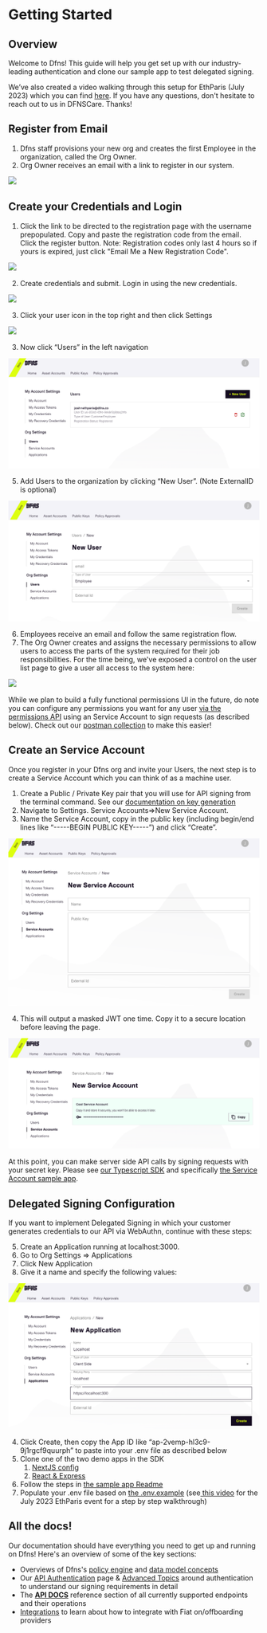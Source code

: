 # Getting Started

## Overview

Welcome to Dfns! This guide will help you get set up with our industry-leading authentication and clone our sample app to test delegated signing.&#x20;

We’ve also created a video walking through this setup for EthParis (July 2023) which you can find [here](https://www.youtube.com/watch?v=uGVjRFeNmWU\&t=313s).  If you have any questions, don't hesitate to reach out to us in DFNSCare. Thanks!

## Register from Email

1. Dfns staff provisions your new org and creates the first Employee in the organization, called the Org Owner. &#x20;
2. Org Owner receives an email with a link to register in our system.

![](https://lh5.googleusercontent.com/0E8Iihc2SAZcOLb3nPW\_A5eu1pVFQqdKp5DEU2J2ZXTGzNI6BY4pxXhjPQ2X2YQufl7E4q2-3tjF6m\_OIyUinsaRBg-ZnCzXxpA-2xhTAbH0DdEcEmyG0fLRQEoNZ9ziGehMGHEyMEsFm5\_L2mvvl0M)

## Create your Credentials and Login

1. Click the link to be directed to the registration page with the username prepopulated.  Copy and paste the registration code from the email. Click the register button.   Note: Registration codes only last 4 hours so if yours is expired, just click "Email Me a New Registration Code".

![](https://lh6.googleusercontent.com/mEzEUMi\_47rNbFdHzyh3Wp9TdBsAEnHzblj-N7abbGw-J2DufmwcPSepe7QWvNzwSdkpZv4ewgkJOjHnuPfs9UZIPLz-DWn5qdKWVxE2ZvVMg4OK9GIylyhVUpfQSE2ZNWGEUbNlQehA54glNwpsRIc)

2. Create credentials and submit.  Login in using the new credentials.&#x20;

![](https://lh3.googleusercontent.com/\_mh2NClFnmFofnIAM8acW-H\_PSwrC2Eoe7mA0tgKHCC2zxDnaj7\_5yur8ijom8MDTtlEH3uPanbuUDZf1Kuky1Ws6zvhcoLWfukfCxiSS29U7O6FbKEMyhx6gzhymb3TmJYprXc\_sxyBgpb3m49s\_bM)

3. &#x20;Click your user icon in the top right and then click Settings

![](https://lh5.googleusercontent.com/4NRh8sMOQvumXpXwjXxXPa\_iL1bjspD9LBkCsfVz7DVl8-Si6PBVW5NpQ8QlL6z0Bt5eq8OE7UXwj2\_XnRJg1aSxlzmNvohuGGE\_2VOHuEhr-y1d2aSxpbglf6\_x4-AcPmgVTGpofPkqFn1O0UmSonc)

3. Now click “Users” in the left navigation

![](<../.gitbook/assets/Screenshot 2023-06-29 at 5.29.37 PM.png>)

5. Add Users to the organization by clicking “New User”.  (Note ExternalID is optional)

![](<../.gitbook/assets/Screenshot 2023-06-29 at 5.30.57 PM.png>)

6. Employees receive an email and follow the same registration flow.
7. The Org Owner creates and assigns the necessary permissions to allow users to  access the parts of the system required for their job responsibilities.  For the time being, we've exposed a control on the user list page to give a user all access to the system here:

![](https://lh6.googleusercontent.com/b1Yq7btcMdliZmKDXY4H9MCXnB6sFFIePnWRKyAMwoclW1mu-cUHaPedL3J2z4FO1VJgjZXtdRQBCzN68t4riCnvLcpZFeIXX1ZNGWiVfH-eESejYr-qwNf1QPL7O1UfRFUKncC56IDkCvxU39jTC8s)

While we plan to build a fully functional permissions UI in the future, do note you can configure any permissions you want for any user [via the permissions API](https://dfns.gitbook.io/dfns-docs/api-docs/permissions/permissions-overview) using an Service Account to sign requests (as described below).   Check out our [postman collection](postman-integration.md) to make this easier!

## Create an Service Account

Once you register in your Dfns org and invite your Users, the next step is to create a Service Account which you can think of as a machine user.

1. Create a Public / Private Key pair that you will use for API signing from the terminal command.  See our [documentation on key generation](https://docs.dfns.co/dfns-docs/advanced-topics/authentication/credentials/generate-a-key-pair)
2. Navigate to Settings. Service Accounts=>New Service Account. &#x20;
3. Name the Service Account, copy in the public key (including begin/end lines like “-----BEGIN PUBLIC KEY-----”)  and click “Create”.&#x20;

![](<../.gitbook/assets/Screenshot 2023-06-29 at 5.32.21 PM.png>)

4. This will output a masked JWT one time.  Copy it to a secure location before leaving the page.&#x20;

![](<../.gitbook/assets/Screenshot 2023-06-29 at 5.33.23 PM.png>)

At this point, you can make server side API calls by signing requests with your secret key. Please see [our Typescript SDK](https://docs.dfns.co/dfns-docs/getting-started/typescript-sdk) and specifically [the Service Account sample app](https://github.com/dfnsext/typescript-sdk/tree/m/packages/examples/service-account).&#x20;

## Delegated Signing Configuration

If you want to implement Delegated Signing in which your customer generates credentials to our API via WebAuthn, continue with these steps:&#x20;

5. Create an Application running at localhost:3000. &#x20;
6. Go to Org Settings => Applications
7. Click New Application
8. Give it a name and specify the following values:&#x20;

![](<../.gitbook/assets/Screenshot 2023-06-29 at 5.34.41 PM.png>)

4. Click Create, then copy the App ID like “ap-2vemp-hl3c9-9j1rgcf9quurph” to paste into your .env file as described below
5. Clone one of the two demo apps in the SDK
   1. [NextJS config](https://github.com/dfnsext/typescript-sdk/tree/m/packages/examples/nextjs-delegated)
   2. [React & Express](https://github.com/dfnsext/typescript-sdk/tree/m/packages/examples/auth-delegated)
6. Follow the steps in [the sample app Readme](https://github.com/dfnsext/typescript-sdk/tree/m/packages/examples/nextjs-delegated#readme)
7. Populate your .env file based on [the .env.example](https://github.com/dfnsext/typescript-sdk/blob/m/packages/examples/nextjs-delegated/.env.example) (see[ this video](https://www.youtube.com/watch?v=uGVjRFeNmWU\&t=1012s) for the July 2023 EthParis event for a step by step walkthrough)

## All the docs!

Our documentation should have everything you need to get up and running on Dfns!  Here's an overview of some of the key sections:

* Overviews of Dfns's [policy engine](PolicyEngineIntro.md) and [data model concepts](DataModelConcepts.md)
* Our [API Authentication](authentication-authorization.md) page & [Advanced Topics](../advanced-topics/authentication/) around authentication to understand our signing requirements in detail
* The [**API DOCS**](../api-docs/) reference section of all currently supported endpoints and their operations
* [Integrations](../integrations/fiat-on-offboarding.md) to learn about how to integrate with Fiat on/offboarding providers
